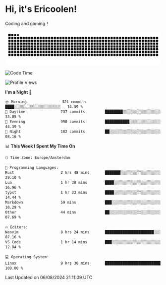 # Hi, it's Ericoolen!
Coding and gaming！

<picture>
  <source media="(prefers-color-scheme: dark)" srcset="https://raw.githubusercontent.com/Eric-Song-Nop/Eric-Song-Nop/output/github-contribution-grid-snake-dark.svg">
  <source media="(prefers-color-scheme: light)" srcset="https://raw.githubusercontent.com/Eric-Song-Nop/Eric-Song-Nop/output/github-contribution-grid-snake.svg">
  <img alt="github contribution grid snake animation" src="https://raw.githubusercontent.com/Eric-Song-Nop/Eric-Song-Nop/output/github-contribution-grid-snake.svg">
</picture>

<!--START_SECTION:waka-->
![Code Time](http://img.shields.io/badge/Code%20Time-1%2C429%20hrs%2022%20mins-blue)

![Profile Views](http://img.shields.io/badge/Profile%20Views-0-blue)

**I'm a Night 🦉** 

```text
🌞 Morning                321 commits         ████░░░░░░░░░░░░░░░░░░░░░   14.39 % 
🌆 Daytime                737 commits         ████████░░░░░░░░░░░░░░░░░   33.05 % 
🌃 Evening                990 commits         ███████████░░░░░░░░░░░░░░   44.39 % 
🌙 Night                  182 commits         ██░░░░░░░░░░░░░░░░░░░░░░░   08.16 % 
```


📊 **This Week I Spent My Time On** 

```text
🕑︎ Time Zone: Europe/Amsterdam

💬 Programming Languages: 
Rust                     2 hrs 48 mins       ███████░░░░░░░░░░░░░░░░░░   29.10 % 
Lua                      1 hr 38 mins        ████░░░░░░░░░░░░░░░░░░░░░   16.96 % 
typst                    1 hr 23 mins        ████░░░░░░░░░░░░░░░░░░░░░   14.44 % 
Markdown                 59 mins             ███░░░░░░░░░░░░░░░░░░░░░░   10.29 % 
Other                    44 mins             ██░░░░░░░░░░░░░░░░░░░░░░░   07.69 % 

🔥 Editors: 
Neovim                   8 hrs 24 mins       ██████████████████████░░░   87.16 % 
VS Code                  1 hr 14 mins        ███░░░░░░░░░░░░░░░░░░░░░░   12.84 % 

💻 Operating System: 
Linux                    9 hrs 38 mins       █████████████████████████   100.00 % 
```


 Last Updated on 06/08/2024 21:11:09 UTC
<!--END_SECTION:waka-->
